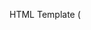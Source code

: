HTML Template (<template>):
        It contains the structure of the login form.
        There's a title "Login" (<h2>) followed by a form element.
        Inside the form, there are input fields for username and password, along with a checkbox for "Remember Me" and a login button.
        Additionally, there's a link for "Forgot Password?".

    JavaScript Logic (<script>):
        It defines a Vue.js component.
        The data function initializes the component's data properties:
            username, password: Strings representing the values entered in the username and password input fields.
            rememberMe: Boolean representing the state of the "Remember Me" checkbox.
        The methods object contains two functions:
            login(): This function is called when the form is submitted. For now, it logs the username, password, and "Remember Me" status to the console.
            forgotPassword(): This function is called when the "Forgot Password?" link is clicked. It displays an alert message.

    CSS Styles (<style scoped>):
        The styles are scoped to the component.
        body: Sets the background image of the entire page to a Milky Way image from Pixabay. The image is centered and covers the entire background.
        .login-container: Styles the container for the login form. It has a maximum width, margin, padding, and a semi-transparent white background to improve readability against the background image.
        .form-group: Adds margin below each form group.
        label: Displays labels as blocks.
        input, button, a: Styles form elements and links with consistent padding, font size, and colors.

This code creates a simple login form with Vue.js. Users can enter their username, password, and choose whether to remember their login. The form has basic validation and styling, The "Forgot Password?" link triggers an alert message.
